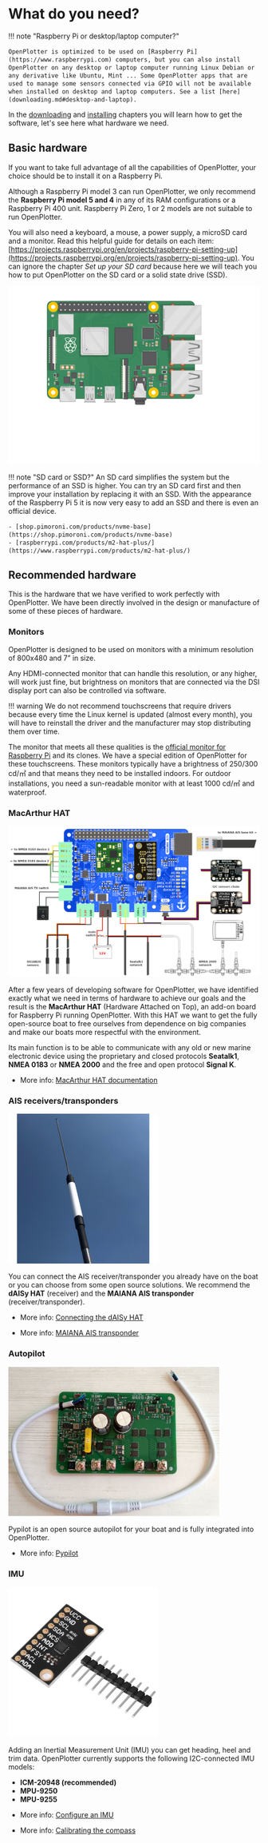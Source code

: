 # What do you need?

!!! note "Raspberry Pi or desktop/laptop computer?"

	OpenPlotter is optimized to be used on [Raspberry Pi](https://www.raspberrypi.com) computers, but you can also install OpenPlotter on any desktop or laptop computer running Linux Debian or any derivative like Ubuntu, Mint ... Some OpenPlotter apps that are used to manage some sensors connected via GPIO will not be available when installed on desktop and laptop computers. See a list [here](downloading.md#desktop-and-laptop).

In the [downloading](downloading.md) and [installing](installing.md) chapters you will learn how to get the software, let's see here what hardware we need.

## Basic hardware

If you want to take full advantage of all the capabilities of OpenPlotter, your choice should be to install it on a Raspberry Pi.

Although a Raspberry Pi model 3 can run OpenPlotter, we only recommend the **Raspberry Pi model 5 and 4** in any of its RAM configurations or a Raspberry Pi 400 unit. Raspberry Pi Zero, 1 or 2 models are not suitable to run OpenPlotter.

You will also need a keyboard, a mouse, a power supply, a microSD card and a monitor. Read this helpful guide for details on each item: [https://projects.raspberrypi.org/en/projects/raspberry-pi-setting-up](https://projects.raspberrypi.org/en/projects/raspberry-pi-setting-up). You can ignore the chapter *Set up your SD card* because here we will teach you how to put OpenPlotter on the SD card or a solid state drive (SSD).

![pi-plug-in](img/pi-plug-in.gif)

!!! note "SD card or SSD?"
	An SD card simplifies the system but the performance of an SSD is higher. You can try an SD card first and then improve your installation by replacing it with an SSD. With the appearance of the Raspberry Pi 5 it is now very easy to add an SSD and there is even an official device.

	- [shop.pimoroni.com/products/nvme-base](https://shop.pimoroni.com/products/nvme-base)
	- [raspberrypi.com/products/m2-hat-plus/](https://www.raspberrypi.com/products/m2-hat-plus/)

## Recommended hardware

This is the hardware that we have verified to work perfectly with OpenPlotter. We have been directly involved in the design or manufacture of some of these pieces of hardware.

### Monitors

OpenPlotter is designed to be used on monitors with a minimum resolution of 800x480 and 7” in size.

Any HDMI-connected monitor that can handle this resolution, or any higher, will work just fine, but brightness on monitors that are connected via the DSI display port can also be controlled via software.

!!! warning 
	We do not recommend touchscreens that require drivers because every time the Linux kernel is updated (almost every month), you will have to reinstall the driver and the manufacturer may stop distributing them over time.

The monitor that meets all these qualities is the [official monitor for Raspberry Pi](https://www.raspberrypi.com/products/raspberry-pi-touch-display) and its clones. We have a special edition of OpenPlotter for these touchscreens. These monitors typically have a brightness of 250/300 cd/㎡ and that means they need to be installed indoors. For outdoor installations, you need a sun-readable monitor with at least 1000 cd/㎡ and waterproof.

### MacArthur HAT

![MacArthur-HAT](https://raw.githubusercontent.com/OpenMarine/MacArthur-HAT/main/images/macarthur-diagram.png)

After a few years of developing software for OpenPlotter, we have identified exactly what we need in terms of hardware to achieve our goals and the result is the **MacArthur HAT** (Hardware Attached on Top), an add-on board for Raspberry Pi running OpenPlotter. With this HAT we want to get the fully open-source boat to free ourselves from dependence on big companies and make our boats more respectful with the environment.

Its main function is to be able to communicate with any old or new marine electronic device using the proprietary and closed protocols **Seatalk1**, **NMEA 0183** or **NMEA 2000** and the free and open protocol **Signal K**.

* More info: [MacArthur HAT documentation](https://macarthur-hat-documentation.readthedocs.io/en/latest/)

### AIS receivers/transponders

![maiana-ais-base-kit](img/maiana-ais-base-kit.png)

You can connect the AIS receiver/transponder you already have on the boat or you can choose from some open source solutions. We recommend the **dAISy HAT** (receiver) and the **MAIANA AIS transponder** (receiver/transponder).

* More info: [Connecting the dAISy HAT](../serial/connectingdAISy.md)

* More info: [MAIANA AIS transponder](../maiana/maiana_app.md)

### Autopilot

![pypilot-mid-power-motor-controller](img/pypilot-mid-power-motor-controller.jpg)

Pypilot is an open source autopilot for your boat and is fully integrated into OpenPlotter.

* More info: [Pypilot](../pypilot/pypilot_app.md)

### IMU

![imu](img/imu.png)

Adding an Inertial Measurement Unit (IMU) you can get heading, heel and trim data. OpenPlotter currently supports the following I2C-connected IMU models:

- **ICM-20948 (recommended)**
- **MPU-9250**
- **MPU-9255**
<!-- -->
- More info: [Configure an IMU](../pypilot/imu.md)

- More info: [Calibrating the compass](../pypilot/calibration.md)
